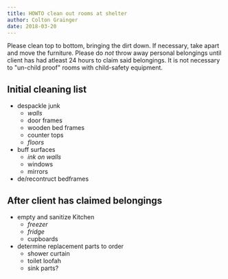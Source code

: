 ```yaml
---
title: HOWTO clean out rooms at shelter
author: Colton Grainger
date: 2018-03-20
---
```


Please clean top to bottom, bringing the dirt down. If necessary, take apart
and move the furniture. Please do *not* throw away personal belongings until
client has had atleast 24 hours to claim said belongings. It is not necessary
to "un-child proof" rooms with child-safety equipment.

## Initial cleaning list

* despackle junk
  - *walls*
  - door frames
  - wooden bed frames
  - counter tops
  - *floors*
* buff surfaces
  - *ink on walls*
  - windows
  - mirrors
* de/recontruct bedframes

## After client has claimed belongings

* empty and sanitize Kitchen
  - *freezer*
  - *fridge*
  - cupboards
* determine replacement parts to order
  - shower curtain
  - toilet loofah
  - sink parts?
